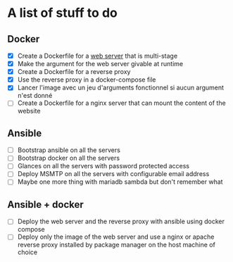 # A list of stuff to do

## Docker

- [x] Create a Dockerfile for a [web server](https://tools.suckless.org/quark/) that is multi-stage
- [x] Make the argument for the web server givable at runtime
- [x] Create a Dockerfile for a reverse proxy
- [x] Use the reverse proxy in a docker-compose file
- [x] Lancer l'image avec un jeu d'arguments fonctionnel si aucun argument n'est donné
- [ ] Create a Dockerfile for a nginx server that can mount the content of the website

## Ansible

- [ ] Bootstrap ansible on all the servers
- [ ] Bootstrap docker on all the servers
- [ ] Glances on all the servers with password protected access
- [ ] Deploy MSMTP on all the servers with configurable email address
- [ ] Maybe one more thing with mariadb sambda but don't remember what

## Ansible + docker

- [ ] Deploy the web server and the reverse proxy with ansible using docker compose
- [ ] Deploy only the image of the web server and use a nginx or apache reverse proxy installed by package manager on the host machine of choice
